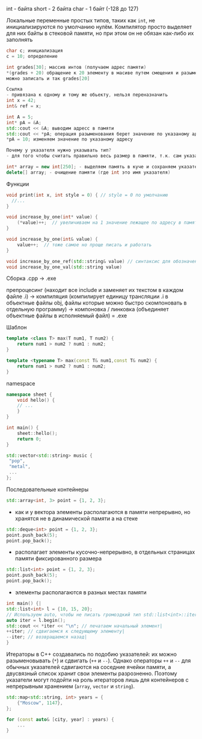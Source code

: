 int - байта
short - 2 байта
char - 1 байт (-128 до 127)

Локальные переменные простых типов, таких как `int`, не инициализируются по умолчанию нулём. Компилятор просто выделяет для них байты в стековой памяти, но при этом он не обязан как-либо их заполнять

```C++
char c; инициализация
c = 10; определение

int grades[30]; массив интов (получаем адрес памяти)
*(grades + 20) обращение к 20 элементу в масиве путем смещения и разыменования
можно записать и так grades[20]

Ссылка
- привязана к одному и тому же обьекту, нельзя переназначить
int x = 42;
int& ref = x;

int A = 5;
int* pA = &A;
std::cout << &A; выводим адресс в памяти
std::cout << *pA; операция разыменования берет значение по указаному адресу
*pA = 10; изменяем значение по указаному адресу

Почему у указателя нужно указывать тип?
- для того чтобы считать правильно весь размер в памяти, т.к. сам указатель указывает на начало байтов в памяти

int* array = new int[250]; - выделяем память в куче и сохраняем указатель
delete[] array; - очищение памяти (где int это имя указателя)
```

Функции

```C++
void print(int x, int style = 0) { // style = 0 по умолчанию
  //...
}

void increase_by_one(int* value) {  
    (*value)++;  // увеличиваем на 1 значение лежащее по адресу в памяти 
}

void increase_by_one(int& value) {  
    value++;  // тоже самое но проще писать и работать
}

void increase_by_one_ref(std::string& value) // синтаксис для обозначения что делает функция
void increase_by_one_val(std::string value) 
```

Сборка
.cpp -> .exe

препроцесинг (находит все include и заменяет их текстом в каждом файле .i)
-> компиляция (компилирует единицу трансляции .i в  объектные файлы obj, файлы которые можно быстро скомпоновать в отдельную программу)
-> компоновка / линковка (объединяет объектные файлы в исполняемый файл)
= .exe

Шаблон

```C++
template <class T> max(T num1, T num2) {
	return num1 > num2 ? num1 : num2;
}

template <typename T> max(const T& num1,const T& num2) {
	return num1 > num2 ? num1 : num2;
}
```


namespace
```C++
namespace sheet {  
    void hello() { 
    // ... 
    }  
}

int main() {  
    sheet::hello();
    return 0;  
}
```


```C++
std::vector<std::string> music {
 "pop",
 "metal",
 ...
};
```
Последовательные контейнеры
```C++
std::array<int, 3> point = {1, 2, 3};
```
- как и у вектора элементы располагаются в памяти непрерывно, но хранятся не в динамической памяти а на стеке

```C++
std::deque<int> point = {1, 2, 3};
point.push_back(5);
point.pop_back();
```
- располагает элементы кусочно-непрерывно, в отдельных страницах памяти фиксированного размера

```C++
std::list<int> point = {1, 2, 3};
point.push_back(5);
point.pop_back();
```
- элементы располагаются в разных местах памяти

```C++
int main() {|
std::list<int> l = {10, 15, 20};
// Используем auto, чтобы не писать громоздкий тип std::list<int>::iterator|
auto iter = l.begin();
std::cout << *iter << "\n"; // печатаем начальный элемент|
++iter; // сдвигаемся к следующему элементу|
--iter; // возвращаемся назад|
}
```
Итераторы в C++ создавались по подобию указателей: их можно разыменовывать (`*`) и сдвигать (`++` и `--`). Однако операторы `++` и `--` для обычных указателей сдвигаются на соседние ячейки памяти, а двусвязный список хранит свои элементы разрозненно. Поэтому указатели могут подойти на роль итераторов лишь для контейнеров с непрерывным хранением (`array`, `vector` и `string`).

```C++
std::map<std::string, int> years = {
	{"Moscow", 1147},
};

for (const auto& [city, year] : years) {
	...
}
```